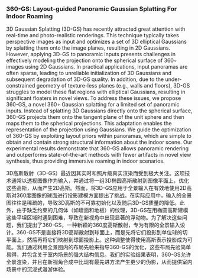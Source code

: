 ### 360-GS: Layout-guided Panoramic Gaussian Splatting For Indoor Roaming

3D Gaussian Splatting (3D-GS) has recently attracted great attention with real-time and photo-realistic renderings. This technique typically takes perspective images as input and optimizes a set of 3D elliptical Gaussians by splatting them onto the image planes, resulting in 2D Gaussians. However, applying 3D-GS to panoramic inputs presents challenges in effectively modeling the projection onto the spherical surface of 360∘ images using 2D Gaussians. In practical applications, input panoramas are often sparse, leading to unreliable initialization of 3D Gaussians and subsequent degradation of 3D-GS quality. In addition, due to the under-constrained geometry of texture-less planes (e.g., walls and floors), 3D-GS struggles to model these flat regions with elliptical Gaussians, resulting in significant floaters in novel views. To address these issues, we propose 360-GS, a novel 360∘ Gaussian splatting for a limited set of panoramic inputs. Instead of splatting 3D Gaussians directly onto the spherical surface, 360-GS projects them onto the tangent plane of the unit sphere and then maps them to the spherical projections. This adaptation enables the representation of the projection using Gaussians. We guide the optimization of 360-GS by exploiting layout priors within panoramas, which are simple to obtain and contain strong structural information about the indoor scene. Our experimental results demonstrate that 360-GS allows panoramic rendering and outperforms state-of-the-art methods with fewer artifacts in novel view synthesis, thus providing immersive roaming in indoor scenarios.

3D高斯散射（3D-GS）最近因其实时和照片级真实渲染而受到极大关注。这项技术通常以透视图像作为输入，并通过将一组3D椭圆高斯散射到图像平面上，优化这些高斯，从而产生2D高斯。然而，将3D-GS应用于全景输入在有效地使用2D高斯对360度图像的球面进行投影建模方面提出了挑战。在实际应用中，输入的全景图往往是稀疏的，导致3D高斯的不可靠初始化以及随后3D-GS质量的降低。此外，由于缺乏约束的几何体（如墙面和地板）的纹理，3D-GS在用椭圆高斯建模这些平坦区域时遇到困难，导致在新视角中出现显著的浮动物。为了解决这些问题，我们提出了360-GS，一种新颖的360度高斯散射，专为有限的全景输入设计。360-GS不是直接将3D高斯散射到球面上，而是先将它们投影到单位球的切平面上，然后再将它们映射到球面投影上。这种调整使得使用高斯表示投影成为可能。我们通过利用全景图内的布局先验来指导360-GS的优化，这些布局先验简单易得，并包含关于室内场景的强大结构信息。我们的实验结果表明，360-GS允许全景渲染，并且在新视角合成中比现有最先进方法产生更少的伪影，从而提供室内场景中的沉浸式漫游体验。
